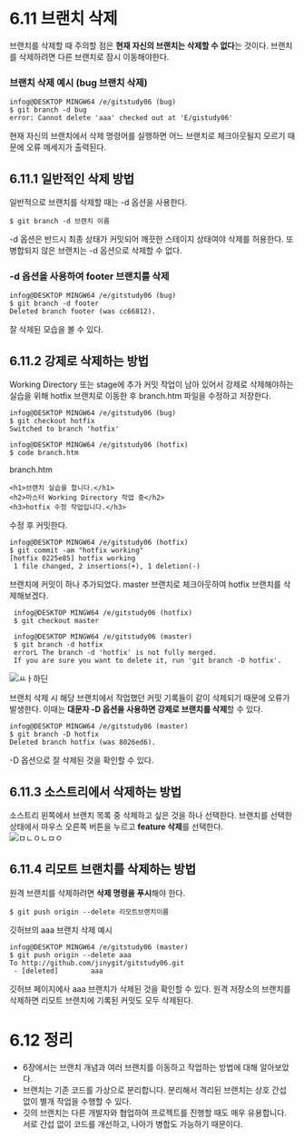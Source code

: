 # 6.11 브랜치 삭제
브랜치를 삭제할 때 주의할 점은 **현재 자신의 브랜치는 삭제할 수 없다**는 것이다. 브랜치를 삭제하려면 다른 브랜치로 잠시 이동해야한다.

### 브랜치 삭제 예시 (bug 브랜치 삭제)  
    infog@DESKTOP MINGW64 /e/gitstudy06 (bug)
    $ git branch -d bug
    error: Cannot delete 'aaa' checked out at 'E/gistudy06'
현재 자신의 브랜치에서 삭제 명령어를 실행하면 어느 브랜치로 체크아웃될지 모르기 때문에 오류 메세지가 출력된다.

## 6.11.1 일반적인 삭제 방법
일반적으로 브랜치를 삭제할 때는 -d 옵션을 사용한다. 

    $ git branch -d 브랜치 이름
-d 옵션은 반드시 최종 상태가 커밋되어 깨끗한 스테이지 상태여야 삭제를 허용한다. 또 병합되지 않은 브랜치는 -d 옵션으로 삭제할 수 없다.  
### -d 옵션을 사용하여 footer 브랜치를 삭제
    infog@DESKTOP MINGW64 /e/gitstudy06 (bug)
    $ git branch -d footer
    Deleted branch footer (was cc66812).
    
잘 삭제된 모습을 볼 수 있다.

## 6.11.2 강제로 삭제하는 방법  
Working Directory 또는 stage에 추가 커밋 작업이 남아 있어서 강제로 삭제해야하는 실습을 위해 hotfix 브랜치로 이동한 후 branch.htm 파일을 수정하고 저장한다.

    infog@DESKTOP MINGW64 /e/gitstudy06 (bug)
    $ git checkout hotfix
    Switched to branch 'hotfix'
    
    infog@DESKTOP MINGW64 /e/gitstudy06 (hotfix)
    $ code branch.htm
branch.htm  
    
    <h1>브랜치 실습을 합니다.</h1>
    <h2>마스터 Working Directory 작업 중</h2>
    <h3>hotfix 수정 작업입니다.</h3>
 수정 후 커밋한다.  
 
    infog@DESKTOP MINGW64 /e/gitstudy06 (hotfix)
    $ git commit -am "hotfix working"
    [hotfix 0225e85] hotfix working
     1 file changed, 2 insertions(+), 1 deletion(-)
 브랜치에 커밋이 하나 추가되었다. master 브랜치로 체크아웃하여 hotfix 브랜치를 삭제해보겠다.  
 
     infog@DESKTOP MINGW64 /e/gitstudy06 (hotfix)
     $ git checkout master
     
     infog@DESKTOP MINGW64 /e/gitstudy06 (master)
     $ git branch -d hotfix
     errorL The branch -d 'hotfix' is not fully merged.
     If you are sure you want to delete it, run 'git branch -D hotfix'.
 ![ㅛㅏ하딘](https://user-images.githubusercontent.com/114080840/194759184-f0b7abe2-1680-4046-b071-ba1ea614b88a.PNG)  
 
브랜치 삭제 시 해당 브랜치에서 작업했던 커밋 기록들이 같이 삭제되기 때문에 오류가 발생한다. 이때는 **대문자 -D 옵션을 사용하면 강제로 브랜치를 삭제**할 수 있다.  

    infog@DESKTOP MINGW64 /e/gitstudy06 (master)
    $ git branch -D hotfix
    Deleted branch hotfix (was 8026ed6).
-D 옵션으로 잘 삭제된 것을 확인할 수 있다.
## 6.11.3 소스트리에서 삭제하는 방법
소스트리 왼쪽에서 브랜치 목록 중 삭제하고 싶은 것을 하나 선택한다. 브랜치를 선택한 상태에서 마우스 오른쪽 버튼을 누르고 **feature 삭제**를 선택한다.  
![ㅁㄴㅇㄴㅁㅇ](https://user-images.githubusercontent.com/114080840/194759442-7ecf6b62-0a8f-4dd1-9d81-658cb5e4ba55.PNG)  
## 6.11.4 리모트 브랜치를 삭제하는 방법
원격 브랜치를 삭제하려면 **삭제 명령을 푸시**해야 한다.  

    $ git push origin --delete 리모트브랜치이름
깃허브의 aaa 브랜치 삭제 예시 

    infog@DESKTOP MINGW64 /e/gitstudy06 (master)
    $ git push origin --delete aaa
    To http://github.com/jinygit/gitstudy06.git
     - [deleted]        aaa
 깃허브 페이지에사 aaa 브랜치가 삭제된 것을 확인할 수 있다. 원격 저장소의 브랜치를 삭제하면 리모트 브랜치에 기록된 커밋도 모두 삭제된다.
 # 6.12 정리
- 6장에서는 브랜치 개념과 여러 브랜치를 이동하고 작업하는 방법에 대해 알아보았다.  
- 브랜치는 기존 코드를 가상으로 분리합니다. 분리해서 격리된 브랜치는 상호 간섭 없이 별개 작업을 수행할 수 있다.
- 깃의 브랜치는 다른 개발자와 협업하여 프로젝트를 진행할 때도 매우 유용합니다. 서로 간섭 없이 코드를 개선하고, 나아가 병합도 가능하기 때문이다. 

